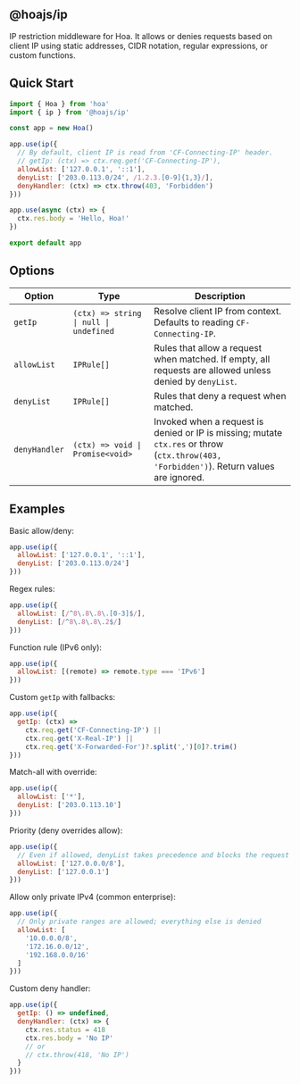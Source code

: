 ## @hoajs/ip

IP restriction middleware for Hoa. It allows or denies requests based on client IP using static addresses, CIDR notation, regular expressions, or custom functions.

## Quick Start

```js
import { Hoa } from 'hoa'
import { ip } from '@hoajs/ip'

const app = new Hoa()

app.use(ip({
  // By default, client IP is read from 'CF-Connecting-IP' header.
  // getIp: (ctx) => ctx.req.get('CF-Connecting-IP'),
  allowList: ['127.0.0.1', '::1'],
  denyList: ['203.0.113.0/24', /1.2.3.[0-9]{1,3}/],
  denyHandler: (ctx) => ctx.throw(403, 'Forbidden')
}))

app.use(async (ctx) => {
  ctx.res.body = 'Hello, Hoa!'
})

export default app
```

## Options

| Option | Type | Description |
|---|---|---|
| `getIp` | `(ctx) => string \| null \| undefined` | Resolve client IP from context. Defaults to reading `CF-Connecting-IP`. |
| `allowList` | `IPRule[]` | Rules that allow a request when matched. If empty, all requests are allowed unless denied by `denyList`. |
| `denyList` | `IPRule[]` | Rules that deny a request when matched. |
| `denyHandler` | `(ctx) => void \| Promise<void>` | Invoked when a request is denied or IP is missing; mutate `ctx.res` or throw (`ctx.throw(403, 'Forbidden')`). Return values are ignored. |

## Examples

Basic allow/deny:

```js
app.use(ip({
  allowList: ['127.0.0.1', '::1'],
  denyList: ['203.0.113.0/24']
}))
```

Regex rules:

```js
app.use(ip({
  allowList: [/^8\.8\.8\.[0-3]$/],
  denyList: [/^8\.8\.8\.2$/]
}))
```

Function rule (IPv6 only):

```js
app.use(ip({
  allowList: [(remote) => remote.type === 'IPv6']
}))
```

Custom `getIp` with fallbacks:

```js
app.use(ip({
  getIp: (ctx) =>
    ctx.req.get('CF-Connecting-IP') ||
    ctx.req.get('X-Real-IP') ||
    ctx.req.get('X-Forwarded-For')?.split(',')[0]?.trim()
}))
```

Match-all with override:

```js
app.use(ip({
  allowList: ['*'],
  denyList: ['203.0.113.10']
}))
```

Priority (deny overrides allow):

```js
app.use(ip({
  // Even if allowed, denyList takes precedence and blocks the request
  allowList: ['127.0.0.0/8'],
  denyList: ['127.0.0.1']
}))
```

Allow only private IPv4 (common enterprise):

```js
app.use(ip({
  // Only private ranges are allowed; everything else is denied
  allowList: [
    '10.0.0.0/8',
    '172.16.0.0/12',
    '192.168.0.0/16'
  ]
}))
```

Custom deny handler:

```js
app.use(ip({
  getIp: () => undefined,
  denyHandler: (ctx) => {
    ctx.res.status = 418
    ctx.res.body = 'No IP'
    // or
    // ctx.throw(418, 'No IP')
  }
}))
```
